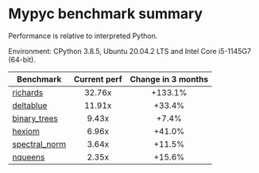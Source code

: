 # Mypyc benchmark summary

Performance is relative to interpreted Python.

Environment: CPython 3.8.5, Ubuntu 20.04.2 LTS and Intel Core i5-1145G7 (64-bit).

| Benchmark | Current perf | Change in 3 months |
| --- | :---: | :---: |
| [richards](benchmarks/richards.md) | 32.76x | +133.1% |
| [deltablue](benchmarks/deltablue.md) | 11.91x | +33.4% |
| [binary_trees](benchmarks/binary_trees.md) | 9.43x | +7.4% |
| [hexiom](benchmarks/hexiom.md) | 6.96x | +41.0% |
| [spectral_norm](benchmarks/spectral_norm.md) | 3.64x | +11.5% |
| [nqueens](benchmarks/nqueens.md) | 2.35x | +15.6% |
